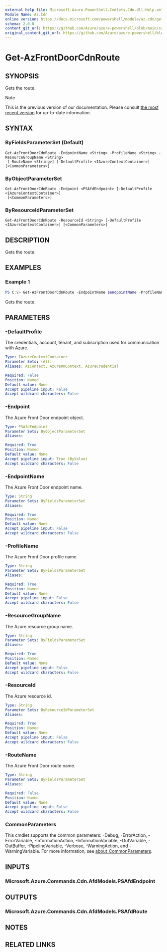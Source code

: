 ```yaml
---
external help file: Microsoft.Azure.PowerShell.Cmdlets.Cdn.dll-Help.xml
Module Name: Az.Cdn
online version: https://docs.microsoft.com/powershell/module/az.cdn/get-azfrontdoorcdnroute
schema: 2.0.0
content_git_url: https://github.com/Azure/azure-powershell/blob/main/src/Cdn/Cdn/help/Get-AzFrontDoorCdnRoute.md
original_content_git_url: https://github.com/Azure/azure-powershell/blob/main/src/Cdn/Cdn/help/Get-AzFrontDoorCdnRoute.md
---
```


# Get-AzFrontDoorCdnRoute

## SYNOPSIS
Gets the route.

> [!NOTE]
>This is the previous version of our documentation. Please consult [the most recent version](/powershell/module/az.cdn/get-azfrontdoorcdnroute) for up-to-date information.

## SYNTAX

### ByFieldsParameterSet (Default)
```
Get-AzFrontDoorCdnRoute -EndpointName <String> -ProfileName <String> -ResourceGroupName <String>
 [-RouteName <String>] [-DefaultProfile <IAzureContextContainer>] [<CommonParameters>]
```

### ByObjectParameterSet
```
Get-AzFrontDoorCdnRoute -Endpoint <PSAfdEndpoint> [-DefaultProfile <IAzureContextContainer>]
 [<CommonParameters>]
```

### ByResourceIdParameterSet
```
Get-AzFrontDoorCdnRoute -ResourceId <String> [-DefaultProfile <IAzureContextContainer>] [<CommonParameters>]
```

## DESCRIPTION
Gets the route.

## EXAMPLES

### Example 1
```powershell
PS C:\> Get-AzFrontDoorCdnRoute -EndpointName $endpointName -ProfileName $profileName -ResourceGroupName $resourceGroupName -RouteName $routeName
```

Gets the route.

## PARAMETERS

### -DefaultProfile
The credentials, account, tenant, and subscription used for communication with Azure.

```yaml
Type: IAzureContextContainer
Parameter Sets: (All)
Aliases: AzContext, AzureRmContext, AzureCredential

Required: False
Position: Named
Default value: None
Accept pipeline input: False
Accept wildcard characters: False
```

### -Endpoint
The Azure Front Door endpoint object.

```yaml
Type: PSAfdEndpoint
Parameter Sets: ByObjectParameterSet
Aliases:

Required: True
Position: Named
Default value: None
Accept pipeline input: True (ByValue)
Accept wildcard characters: False
```

### -EndpointName
The Azure Front Door endpoint name.

```yaml
Type: String
Parameter Sets: ByFieldsParameterSet
Aliases:

Required: True
Position: Named
Default value: None
Accept pipeline input: False
Accept wildcard characters: False
```

### -ProfileName
The Azure Front Door profile name.

```yaml
Type: String
Parameter Sets: ByFieldsParameterSet
Aliases:

Required: True
Position: Named
Default value: None
Accept pipeline input: False
Accept wildcard characters: False
```

### -ResourceGroupName
The Azure resource group name.

```yaml
Type: String
Parameter Sets: ByFieldsParameterSet
Aliases:

Required: True
Position: Named
Default value: None
Accept pipeline input: False
Accept wildcard characters: False
```

### -ResourceId
The Azure resource id.

```yaml
Type: String
Parameter Sets: ByResourceIdParameterSet
Aliases:

Required: True
Position: Named
Default value: None
Accept pipeline input: False
Accept wildcard characters: False
```

### -RouteName
The Azure Front Door route name.

```yaml
Type: String
Parameter Sets: ByFieldsParameterSet
Aliases:

Required: False
Position: Named
Default value: None
Accept pipeline input: False
Accept wildcard characters: False
```

### CommonParameters
This cmdlet supports the common parameters: -Debug, -ErrorAction, -ErrorVariable, -InformationAction, -InformationVariable, -OutVariable, -OutBuffer, -PipelineVariable, -Verbose, -WarningAction, and -WarningVariable. For more information, see [about_CommonParameters](http://go.microsoft.com/fwlink/?LinkID=113216).

## INPUTS

### Microsoft.Azure.Commands.Cdn.AfdModels.PSAfdEndpoint

## OUTPUTS

### Microsoft.Azure.Commands.Cdn.AfdModels.PSAfdRoute

## NOTES

## RELATED LINKS

